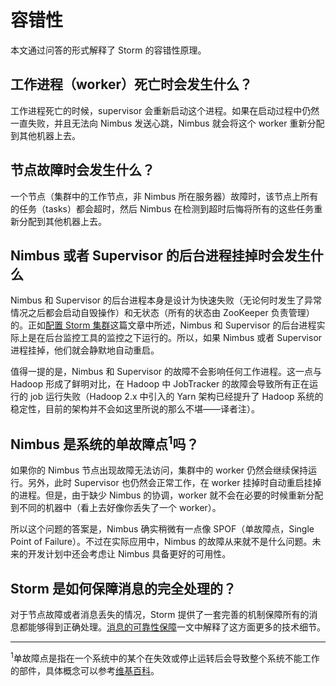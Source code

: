 # 容错性

本文通过问答的形式解释了 Storm 的容错性原理。

## 工作进程（worker）死亡时会发生什么？

工作进程死亡的时候，supervisor 会重新启动这个进程。如果在启动过程中仍然一直失败，并且无法向 Nimbus 发送心跳，Nimbus 就会将这个 worker 重新分配到其他机器上去。

## 节点故障时会发生什么？

一个节点（集群中的工作节点，非 Nimbus 所在服务器）故障时，该节点上所有的任务（tasks）都会超时，然后 Nimbus 在检测到超时后悔将所有的这些任务重新分配到其他机器上去。

## Nimbus 或者 Supervisor 的后台进程挂掉时会发生什么

Nimbus 和 Supervisor 的后台进程本身是设计为快速失败（无论何时发生了异常情况之后都会启动自毁操作）和无状态（所有的状态由 ZooKeeper 负责管理）的。正如[配置 Storm 集群][1]这篇文章中所述，Nimbus 和 Supervisor 的后台进程实际上是在后台监控工具的监控之下运行的。所以，如果 Nimbus 或者 Supervisor 进程挂掉，他们就会静默地自动重启。

值得一提的是，Nimbus 和 Supervisor 的故障不会影响任何工作进程。这一点与 Hadoop 形成了鲜明对比，在 Hadoop 中 JobTracker 的故障会导致所有正在运行的 job 运行失败（Hadoop 2.x 中引入的 Yarn 架构已经提升了 Hadoop 系统的稳定性，目前的架构并不会如这里所说的那么不堪——译者注）。

## Nimbus 是系统的单故障点<sup>1</sup>吗？

如果你的 Nimbus 节点出现故障无法访问，集群中的 worker 仍然会继续保持运行。另外，此时 Supervisor 也仍然会正常工作，在 worker 挂掉时自动重启挂掉的进程。但是，由于缺少 Nimbus 的协调，worker 就不会在必要的时候重新分配到不同的机器中（看上去好像你丢失了一个 worker）。

所以这个问题的答案是，Nimbus 确实稍微有一点像 SPOF（单故障点，Single Point of Failure）。不过在实际应用中，Nimbus 的故障从来就不是什么问题。未来的开发计划中还会考虑让 Nimbus 具备更好的可用性。

## Storm 是如何保障消息的完全处理的？

对于节点故障或者消息丢失的情况，Storm 提供了一套完善的机制保障所有的消息都能够得到正确处理。[消息的可靠性保障][2]一文中解释了这方面更多的技术细节。

---

<sup>1</sup>单故障点是指在一个系统中的某个在失效或停止运转后会导致整个系统不能工作的部件，具体概念可以参考[维基百科][3]。

[1]: http://storm.apache.org/documentation/Setting-up-a-Storm-cluster.html
[2]: http://storm.apache.org/documentation/Guaranteeing-message-processing.html
[3]: https://en.wikipedia.org/wiki/Single_point_of_failure